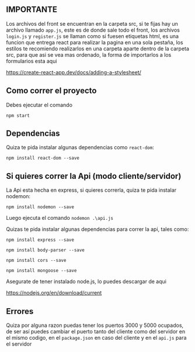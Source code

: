 ## IMPORTANTE
Los archivos del front se encuentran en la carpeta src, si te fijas hay un archivo llamado `app.js`, este es de donde sale todo el front, los archivos `login.js` y `register.js` se llaman como si fuesen etiquetas html, es una funcion que entrega react para realizar la pagina en una sola pestaña, los estilos te recomiendo realizarlos en una carpeta aparte dentro de la carpeta src, para que asi se vea mas ordenado, la forma de importarlos a los formularios esta aqui 

https://create-react-app.dev/docs/adding-a-stylesheet/

## Como correr el proyecto
Debes ejecutar el comando 

`npm start`

## Dependencias

Quiza te pida instalar algunas dependencias como `react-dom`:

`npm install react-dom --save`

## Si quieres correr la Api (modo cliente/servidor)
La Api esta hecha en express, si quieres correrla, quiza te pida instalar nodemon:

`npm install nodemon --save`

Luego ejecuta el comando `nodemon .\api.js`

Quizas te pida instalar algunas dependencias para correr la api, tales como:

`npm install express --save`

`npm install body-parser --save`

`npm install cors --save`

`npm install mongoose --save`

Asegurate de tener instalado node.js, lo puedes descargar de aqui 

https://nodejs.org/en/download/current

## Errores

Quiza por alguna razon puedas tener los puertos 3000 y 5000 ocupados, de ser así puedes cambiar el puerto tanto del cliente como del servidor en el mismo codigo, en el `package.json` en caso del cliente y en el `api.js` para el servidor

